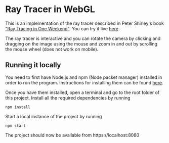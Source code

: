 # Ray Tracer in WebGL

This is an implementation of the ray tracer described in Peter Shirley's book ["Ray Tracing in One Weekend"](https://raytracing.github.io/books/RayTracingInOneWeekend.html). You can try it live [here](https://eribau.github.io/webgl-ray-tracer/).

The ray tracer is interactive and you can rotate the camera by clicking and dragging on the image using the mouse and zoom in and out by scrolling the mouse wheel (does not work on mobile).

## Running it locally

You need to first have Node.js and npm (Node packet manager) installed in order to run the program. Instructions for installing them can be found [here](https://docs.npmjs.com/cli/v7/configuring-npm/install).

Once you have them installed, open a terminal and go to the root folder of this project. Install all the required dependencies by running

```
npm install
```

Start a local instance of the project by running

```
npm start
```

The project should now be available from https://localhost:8080
